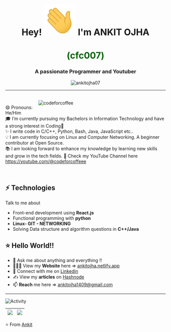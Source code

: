 
<h1 align="center">Hey! <img src="https://github.com/ABSphreak/ABSphreak/blob/master/gifs/Hi.gif" width=100> I'm ANKIT OJHA</h1>
<h1 align="center" style="color: darkgreen;">(cfc007)</h1>
<h3 align="center">A passionate Programmer and Youtuber</h3>
<p align="center"> <img src="https://komarev.com/ghpvc/?username=ankitojha07&label=Profile%20views&color=0e75b6&style=flat" alt="ankitojha07" /> </p>
<hr>
</br>



<img align="right" alt="codeforcoffee" src="https://drive.google.com/file/d/1igrb7utJ5f1onYUClBXgDDSVU6uhhD4t/view" width=400 />

😄 Pronouns: He/Him <br/>
🎓 I’m currently pursuing my Bachelors in Information Technology and have a strong interest in Coding💙 <br />
✨  I write code in C/C++, Python, Bash, Java, JavaScript etc.. <br/>
💡 I am currently focusing on Linux and Computer Networking. A beginner contributor at Open Source. <br/>
📚 I am looking forward to enhance my knowledge by learning new skills and grow in the tech fields.
🤯 Check my YouTube Channel here https://youtube.com/@codeforcoffeee

<br/>

## ⚡ Technologies
Talk to me about
- Front-end development using **React.js**
- Functional programming with **python**
- **Linux- GIT - NETWORKING**
- Solving Data structure and algorithm questions in **C++/Java**

## ⭐️ Hello World!! 
- 💬 Ask me about anything and everything !! 
- 👨🏻‍💻 View my **Website** here => <a href="https://ankitojha.netlify.app/">ankitojha.netlify.app</a>
- 💬 Connect with me on <a href="https://www.linkedin.com/in/ankitojha_07/">Linkedin</a>
- ✍ View my **articles** on <a href="https://ankitojha.hashnode.dev/">Hashnode</a>
- 📫 **Reach** me here => ankitojha1409@gmail.com

<hr>

![Activity](https://activity-graph.herokuapp.com/graph?username=ankitojha07&theme=xcode)

|<img src="https://github-readme-stats.vercel.app/api?username=ankitojha07&&show_icons=true&count_private=true"/>|<img src="https://github-readme-streak-stats.herokuapp.com/?user=ankitojha07"/>|
|---|---|

⭐️ From [Ankit](https://github.com/ankitojha07)
